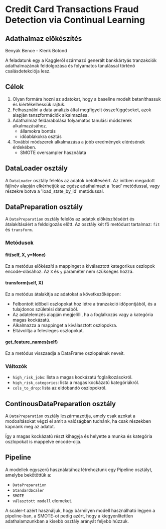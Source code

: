 # Credit Card Transactions Fraud Detection via Continual Learning
## Adathalmaz előkészítés

Benyák Bence - Klenk Botond

A feladatunk egy a Kaggleről származó generált bankkártyás tranzakciók adathalmazának feldolgozása és folyamatos tanulással történő csalásdetekciója lesz.

## Célok

1. Olyan formára hozni az adatokat, hogy a baseline modelt betaníthassuk és kiértékelhessük rajtuk.
2. Felhasználni a data analízis által megfigyelt összefüggéseket, azok alapján tanszformációk alkalmazása.
3. Adathalmaz feldarabolása folyamatos tanulási módszerek alkalmazásához.
    - államokra bontás
    - időablakokra osztás
4. További módszerek alkalmazása a jobb eredmények elérésének érdekében.
    - SMOTE oversampler használata

## DataLoader osztály

A `DataLoader` osztály felelős az adatok betöltéséért. Az initben megadott fájlnév alapján elkérhetjük az egész adathalmazt a 'load' metódussal, vagy részekre botva a 'load_state_by_id' metódussal.

## DataPreparation osztály

A `DataPreparation` osztály felelős az adatok előkészítéséért és átalakításáért a feldolgozás előtt. Az osztály két fő metódust tartalmaz: `fit` és `transform`.

### Metódusok

#### fit(self, X, y=None)

Ez a metódus előkészíti a mappinget a kiválasztott kategorikus oszlopok encode-olásához. Az `X` és `y` paraméter nem szükséges hozzá.

#### transform(self, X)

Ez a metódus átalakítja az adatokat a következőképpen:

- Felbontott időbeli oszlopokat hoz létre a tranzakció időpontjából, és a tulajdonos születési dátumából.
- Az adatelemzés alapján megjelöli, ha a foglalkozás vagy a kategória magas kockázatú.
- Alkalmazza a mappinget a kiválasztott oszlopokra.
- Eltávolítja a felesleges oszlopokat.

#### get_feature_names(self)

Ez a metódus visszaadja a DataFrame oszlopainak neveit.

### Változók

- `high_risk_jobs`: lista a magas kockázatú foglalkozásokról.
- `high_risk_categories`: lista a magas kockázatú kategóriákról.
- `cols_to_drop`: lista az eldobandó oszlopokról.

## ContinousDataPreparation osztály

A `DataPreparation` osztály leszármazottja, amely csak azokat a modosításokat végzi el amit a valóságban tudnánk, ha csak részekben kapnánk meg az adatot.

Így a magas kockázatú részt kihagyja és helyette a munka és kategória oszlopokat is mappelve encode-olja.

## Pipeline

A modellek egyszerű használatához létrehoztunk egy Pipeline osztályt, amelybe bekötöttük a:
- `DataPreparation`
- `StandardScaler`
- `SMOTE`
- `választott modell`
elemeket.

A scaler-t azért használjuk, hogy bármilyen modell használható legyen a pipeline-ban, a SMOTE-ot pedig azért, hogy a kiegyenlítettlen adathalamzunkban a kisebb osztály arányát feljebb húzzuk.